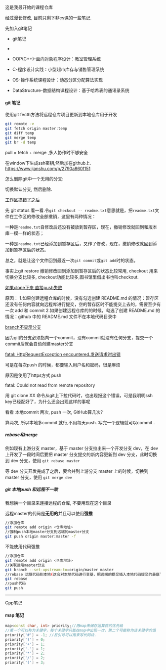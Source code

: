这是我最开始的课程仓库

经过漫长修改, 目前只剩下非cs课的一些笔记.

先加入git笔记

- git笔记
- 

- OOP(C++)-面向对象程序设计：教室管理系统
- C-程序设计实践：小型超市库存与销售管理系统
- OS-操作系统课程设计：动态分区分配算法实现
- DataStructure-数据结构课程设计：基于哈希表的通讯录系统



#### git 笔记



使用git fecth方法将远程仓库项目更新到本地仓库用于开发

   ``` Bash
 git remote -v   
 git fetch origin master:temp
 git diff temp
 git merge temp
 git br -d temp
   ```

pull = fetch + merge ,多人协作时不够安全

在window下生成ssh密钥,然后加在github上. https://www.jianshu.com/p/2790a860f151

怎么删除git中一个无用的分支:

切换默认分支, 然后删除. 



<u>工作区搞错了之后</u>

先 git status 看一看.令`git checkout -- readme.txt`意思就是，把`readme.txt`文件在工作区的修改全部撤销，这里有两种情况：

一种是`readme.txt`自修改后还没有被放到暂存区，现在，撤销修改就回到和版本库一模一样的状态；

 

一种是`readme.txt`已经添加到暂存区后，又作了修改，现在，撤销修改就回到添加到暂存区后的状态。

总之，就是让这个文件回到最近一次`git commit`或`git add`时的状态。

事实上git restore 撤销修改回到添加到暂存区后的状态比较常用, checkout 用来切换分支比较多, checkout功能比较多,图书馆里借出书也叫checkout.

<u>如果clone下来,直接push失败</u>

原因：
1.如果创建远程仓库的时候，没有勾选创建 README.md 的情况：暂存区还没有任何内容就向远程库进行提交，空的暂存区时不能提交上去的，需要至少有一次 add  和 commit
2.如果创建远程仓库的的时候，勾选了创建 README.md 的情况：github 中的 README.md 文件不在本地代码目录中

<u>branch不显示分支</u>

因为git的分支必须指向一个commit，没有commit就没有任何分支，提交一个commit后就会自动创建master分支



<u>fatal: HttpRequestException encountered.发送请求时出错</u>

可是在每次push  的时候，都要输入用户名和密码，很是麻烦

原因是使用了https方式 push

 fatal: Could not read from remote repository

用 git clone XX 命令从git上下拉代码时，也出现报这个错误，可是我明明ssh key已经配好了，为什么还会出现这样的事呢



看看 本地commit 两次, push 一次, GitHub算几次?

算两次, 所以本地多commit 就行,不用每天push. 写完一个逻辑就可以commit .



##### rebase和merge

例如现有上游分支 master，基于 master 分支拉出来一个开发分支 dev，在 dev 上开发了一段时间后要把 master 分支提交的新内容更新到 dev 分支，此时切换到 dev 分支，使用 `git rebase master`

等 dev 分支开发完成了之后，要合并到上游分支 master 上的时候，切换到 master 分支，使用 `git merge dev`



##### git 本地push 和远程不一致

我想换一个目录来连接远程的仓库, 不要用现在这个目录

远程master的代码是**无用的**并且可以使用**强推**

```bash
//添加仓库
git remote add origin <仓库地址>
//强制push本地master分支到远端的master分支
git push origin master:master -f
```

不能使用代码强推

```bash
//添加仓库
git remote add origin <仓库地址>
//关联远端master分支
git branch --set-upstream-to=origin/master master
//rebase 远端代码到本地(这会对本地代码进行变基，把远端的提交插入本地代码提交的最底下。好比房子的地基改变了，这个地基会和远端仓库的提交一致，本地的提交都变动到这些提交上面)
git rebase
//push代码
git push
```

----------

Cpp笔记

####  map 笔记
  ``` C++
 map<const char, int> priority;//用map来储存运算符的优先级
 //第一个可以称为关键字，每个关键字只能在map中出现一次，第二个可能称为该关键字的值
  priority['#'] = -1; //反引号可以用来写代码块.
  priority[')'] = 0;
  priority['+'] = 1;
 priority['-'] = 1;
  priority['*'] = 2;
 priority['/'] = 2;
 priority['('] = 3;
  ```





